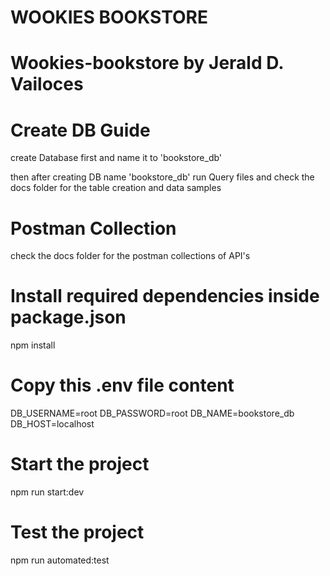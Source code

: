 # WOOKIES BOOKSTORE

# Wookies-bookstore by Jerald D. Vailoces

# Create DB Guide
create Database first and name it to 'bookstore_db'

then after creating DB name 'bookstore_db' run Query files and
check the docs folder for the table creation and data samples 

# Postman Collection
check the docs folder for the postman collections of API's

# Install required dependencies inside package.json
npm install

# Copy this .env file content
DB_USERNAME=root 
DB_PASSWORD=root
DB_NAME=bookstore_db
DB_HOST=localhost

# Start the project
npm run start:dev

# Test the project
npm run automated:test
